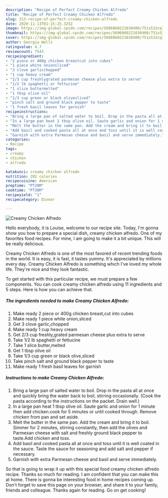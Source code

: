 ```yaml
---
description: "Recipe of Perfect Creamy Chicken Alfredo"
title: "Recipe of Perfect Creamy Chicken Alfredo"
slug: 313-recipe-of-perfect-creamy-chicken-alfredo
date: 2020-11-13T01:15:25.325Z
image: https://img-global.cpcdn.com/recipes/5696060221030400/751x532cq70/creamy-chicken-alfredo-recipe-main-photo.jpg
thumbnail: https://img-global.cpcdn.com/recipes/5696060221030400/751x532cq70/creamy-chicken-alfredo-recipe-main-photo.jpg
cover: https://img-global.cpcdn.com/recipes/5696060221030400/751x532cq70/creamy-chicken-alfredo-recipe-main-photo.jpg
author: Georgia Wells
ratingvalue: 4.7
reviewcount: 7543
recipeingredient:
- "2 piece or 400g chicken breastcut into cubes"
- "1 piece white onionsliced"
- "3 clove garlicchopped"
- "1 cup heavy cream"
- "2/3 cup freshlygrated parmesan cheese plus extra to serve"
- "1/2 lb spaghetti or fettucine"
- "1 slice buttermelted"
- "1 tbsp olive oil"
- "1/3 cup green or black olivesliced"
- "pinch salt and ground black pepper to taste"
- "1 fresh basil leaves for garnish"
recipeinstructions:
- "Bring a large pan of salted water to boil. Drop in the pasta all at once and quickly bring the water back to boil, stirring occasionally. (Cook the pasta according to the instructions on the packet. Drain well.)"
- "In a large pan heat 1 tbsp olive oil. Saute garlic and onion for 1 minute then add chicken.cook for 5 minutes or until cooked through. Remove chicken from pan and set aside."
- "Melt the butter in the same pan. Add the cream and bring it to boil. Simmer for 2 minutes, stirring constantly, then add the olives and Parmesan cheese with salt and freshly ground black pepper to taste.Add chicken and toss."
- "Add basil and cooked pasta all at once and toss until it is well coated in the sauce. Taste the sauce for seasoning and add salt and pepper if necessary."
- "Garnish with extra Parmesan cheese and basil and serve immediately."
categories:
- Recipe
tags:
- creamy
- chicken
- alfredo

katakunci: creamy chicken alfredo 
nutrition: 202 calories
recipecuisine: American
preptime: "PT20M"
cooktime: "PT30M"
recipeyield: "1"
recipecategory: Dinner

---
```



![Creamy Chicken Alfredo](https://img-global.cpcdn.com/recipes/5696060221030400/751x532cq70/creamy-chicken-alfredo-recipe-main-photo.jpg)

Hello everybody, it is Louise, welcome to our recipe site. Today, I'm gonna show you how to prepare a special dish, creamy chicken alfredo. One of my favorites food recipes. For mine, I am going to make it a bit unique. This will be really delicious.



Creamy Chicken Alfredo is one of the most favored of recent trending foods in the world. It is easy, it is fast, it tastes yummy. It's appreciated by millions every day. Creamy Chicken Alfredo is something which I've loved my whole life. They're nice and they look fantastic.


To get started with this particular recipe, we must prepare a few components. You can cook creamy chicken alfredo using 11 ingredients and 5 steps. Here is how you can achieve that.

<!--inarticleads1-->

##### The ingredients needed to make Creamy Chicken Alfredo:

1. Make ready 2 piece or 400g chicken breast,cut into cubes
1. Make ready 1 piece white onion,sliced
1. Get 3 clove garlic,chopped
1. Make ready 1 cup heavy cream
1. Get 2/3 cup freshly,grated parmesan cheese plus extra to serve
1. Take 1/2 lb spaghetti or fettucine
1. Take 1 slice butter,melted
1. Get 1 tbsp olive oil
1. Take 1/3 cup green or black olive,sliced
1. Take pinch salt and ground black pepper to taste
1. Make ready 1 fresh basil leaves for garnish




<!--inarticleads2-->

##### Instructions to make Creamy Chicken Alfredo:

1. Bring a large pan of salted water to boil. Drop in the pasta all at once and quickly bring the water back to boil, stirring occasionally. (Cook the pasta according to the instructions on the packet. Drain well.)
1. In a large pan heat 1 tbsp olive oil. Saute garlic and onion for 1 minute then add chicken.cook for 5 minutes or until cooked through. Remove chicken from pan and set aside.
1. Melt the butter in the same pan. Add the cream and bring it to boil. Simmer for 2 minutes, stirring constantly, then add the olives and Parmesan cheese with salt and freshly ground black pepper to taste.Add chicken and toss.
1. Add basil and cooked pasta all at once and toss until it is well coated in the sauce. Taste the sauce for seasoning and add salt and pepper if necessary.
1. Garnish with extra Parmesan cheese and basil and serve immediately.




So that is going to wrap it up with this special food creamy chicken alfredo recipe. Thanks so much for reading. I am confident that you can make this at home. There is gonna be interesting food in home recipes coming up. Don't forget to save this page on your browser, and share it to your family, friends and colleague. Thanks again for reading. Go on get cooking!

